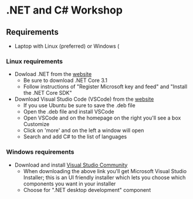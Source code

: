 # .NET and C# Workshop

## Requirements
* Laptop with Linux (preferred) or Windows (
### Linux requirements
* Dowload .NET from the [website](https://dotnet.microsoft.com/download)
  * Be sure to download .NET Core 3.1
  * Follow instructions of "Register Microsoft key and feed" and "Install the .NET Core SDK"
* Download Visual Studio Code (VSCode) from the [website](https://code.visualstudio.com/)
  * If you use Ubuntu be sure to save the .deb file
  * Open the .deb file and install VSCode
  * Open VSCode and on the homepage on the right you'll see a box Customize
  * Click on 'more' and on the left a window will open
  * Search and add C# to the list of languages

### Windows requirements
* Download and install [Visual Studio Community](https://visualstudio.microsoft.com/)
  * When downloading the above link you'll get Microsoft Visual Studio Installer; this is an UI friendly installer which lets you choose which components you want in your installer
  * Choose for ".NET desktop development" component
